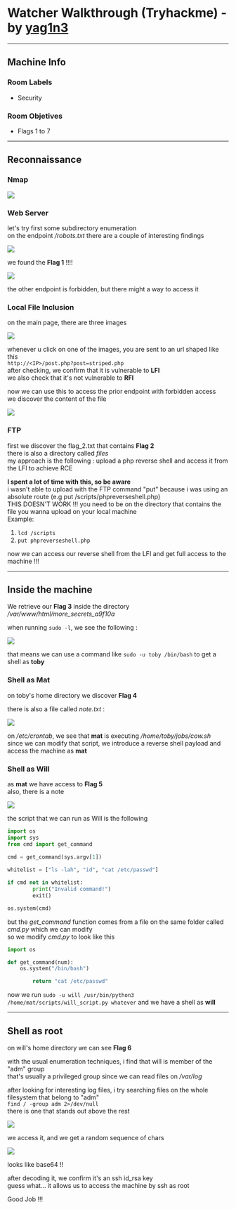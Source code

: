 # Watcher Walkthrough (Tryhackme) - by [yag1n3](https://www.github.com/yaguine)

---

## Machine Info

### Room Labels
* Security

### Room Objetives
* Flags 1 to 7

---

## Reconnaissance

### Nmap

![](./images/image1.png)

### Web Server

let's try first some subdirectory enumeration  
on the endpoint */robots.txt* there are a couple of interesting findings  

![](./images/image2.png)

we found the **Flag 1** !!!!  

![](./images/image3.png)

the other endpoint is forbidden, but there might a way to access it  

### Local File Inclusion

on the main page, there are three images  

![](./images/image4.png)

whenever u click on one of the images, you are sent to an url shaped like this  
`http://<IP>/post.php?post=striped.php`  
after checking, we confirm that it is vulnerable to **LFI**  
we also check that it's not vulnerable to **RFI**  

now we can use this to access the prior endpoint with forbidden access  
we discover the content of the file  

![](./images/image5.png)

### FTP

first we discover the flag\_2.txt that contains **Flag 2**  
there is also a directory called *files*  
my approach is the following : upload a php reverse shell and access it from the LFI to achieve RCE  

**I spent a lot of time with this, so be aware**  
i wasn't able to upload with the FTP command "put" because i was using an absolute route (e.g put /scripts/phpreverseshell.php)  
THIS DOESN'T WORK !!! you need to be on the directory that contains the file you wanna upload on your local machine  
Example:
1. `lcd /scripts`
1. `put phpreverseshell.php`

now we can access our reverse shell from the LFI and get full access to the machine !!!

---

## Inside the machine

We retrieve our **Flag 3** inside the directory */var/www/html/more_secrets_a9f10a*  

when running `sudo -l`, we see the following :

![](./images/image6.png)

that means we can use a command like `sudo -u toby /bin/bash` to get a shell as **toby**  

### Shell as Mat

on toby's home directory we discover **Flag 4**  

there is also a file called *note.txt* :

![](./images/image7.png)

on */etc/crontab*, we see that **mat** is executing */home/toby/jobs/cow.sh*  
since we can modify that script, we introduce a reverse shell payload and access the machine as **mat**  

### Shell as Will

as **mat** we have access to **Flag 5**  
also, there is a note  

![](./images/image8.png)

the script that we can run as Will is the following  
```python
import os
import sys
from cmd import get_command
   
cmd = get_command(sys.argv[1])

whitelist = ["ls -lah", "id", "cat /etc/passwd"]

if cmd not in whitelist:
        print("Invalid command!")
        exit()

os.system(cmd)
```

but the *get_command* function comes from a file on the same folder called *cmd.py* which we can modify  
so we modify *cmd.py* to look like this  
```python
import os

def get_command(num):
	os.system("/bin/bash")

        return "cat /etc/passwd"
```

now we run `sudo -u will /usr/bin/python3 /home/mat/scripts/will_script.py whatever` and we have a shell as **will**

---

## Shell as root

on will's home directory we can see **Flag 6**  

with the usual enumeration techniques, i find that will is member of the "adm" group  
that's usually a privileged group since we can read files on */var/log*  

after looking for interesting log files, i try searching files on the whole filesystem that belong to "adm"  
`find / -group adm 2>/dev/null`  
there is one that stands out above the rest  

![](./images/image9.png)

we access it, and we get a random sequence of chars  

![](./images/image10.png)

looks like base64 !!  

after decoding it, we confirm it's an ssh id\_rsa key  
guess what... it allows us to access the machine by ssh as root

Good Job !!!
